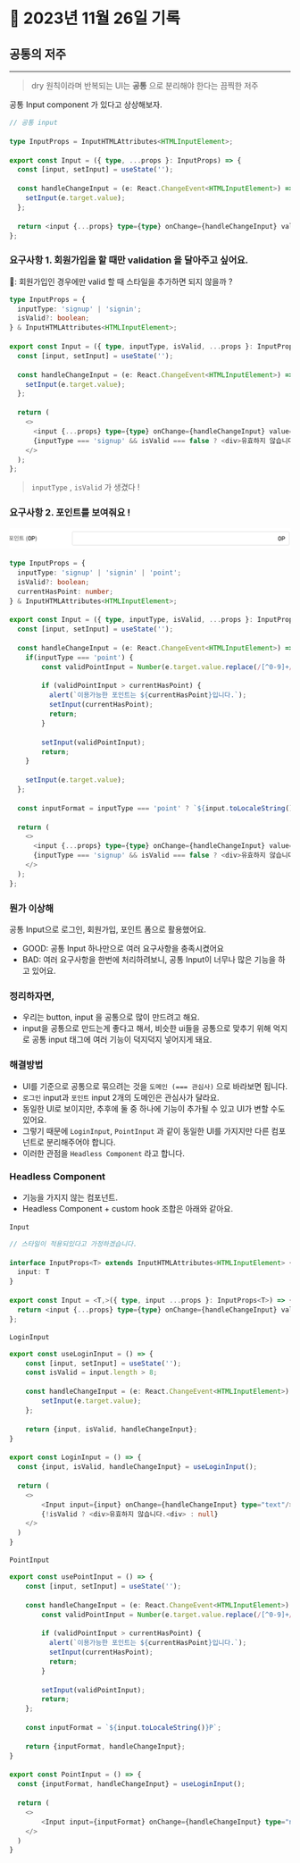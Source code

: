 # 📝 2023년 11월 26일 기록

## 공통의 저주

---------

> dry 원칙이라며 반복되는 UI는 **공통** 으로 분리해야 한다는 끔찍한 저주

공통 Input component 가 있다고 상상해보자.
```typescript jsx
// 공통 input

type InputProps = InputHTMLAttributes<HTMLInputElement>;

export const Input = ({ type, ...props }: InputProps) => {
  const [input, setInput] = useState('');

  const handleChangeInput = (e: React.ChangeEvent<HTMLInputElement>) => {
    setInput(e.target.value);
  };

  return <input {...props} type={type} onChange={handleChangeInput} value={input} />;
};
```

### 요구사항 1. 회원가입을 할 때만 validation 을 달아주고 싶어요.
🤔: 회원가입인 경우에만 valid 할 때 스타일을 추가하면 되지 않을까 ?

```typescript jsx
type InputProps = {
  inputType: 'signup' | 'signin';
  isValid?: boolean;
} & InputHTMLAttributes<HTMLInputElement>;

export const Input = ({ type, inputType, isValid, ...props }: InputProps) => {
  const [input, setInput] = useState('');

  const handleChangeInput = (e: React.ChangeEvent<HTMLInputElement>) => {
    setInput(e.target.value);
  };

  return (
    <>
      <input {...props} type={type} onChange={handleChangeInput} value={input} />
      {inputType === 'signup' && isValid === false ? <div>유효하지 않습니다.</div> : null}
    </>
  );
};

```

> `inputType` , `isValid` 가 생겼다 !

### 요구사항 2. 포인트를 보여줘요 !
![img.png](img.png)

```typescript jsx
type InputProps = {
  inputType: 'signup' | 'signin' | 'point';
  isValid?: boolean;
  currentHasPoint: number;
} & InputHTMLAttributes<HTMLInputElement>;

export const Input = ({ type, inputType, isValid, ...props }: InputProps) => {
  const [input, setInput] = useState('');

  const handleChangeInput = (e: React.ChangeEvent<HTMLInputElement>) => {
    if(inputType === 'point') {
   		const validPointInput = Number(e.target.value.replace(/[^0-9]+/g, ''));

        if (validPointInput > currentHasPoint) {
          alert(`이용가능한 포인트는 ${currentHasPoint}입니다.`);
          setInput(currentHasPoint);
          return;
        }

        setInput(validPointInput);
        return;
    }
    
    setInput(e.target.value);
  };
  
  const inputFormat = inputType === 'point' ? `${input.toLocaleString()}P` : input;

  return (
    <>
      <input {...props} type={type} onChange={handleChangeInput} value={inputFormat} />
      {inputType === 'signup' && isValid === false ? <div>유효하지 않습니다.</div> : null}
    </>
  );
};
```

### 뭔가 이상해
공통 Input으로 로그인, 회원가입, 포인트 폼으로 활용했어요.
- GOOD: 공통 Input 하나만으로 여러 요구사항을 충족시켰어요
- BAD: 여러 요구사항을 한번에 처리하려보니, 공통 Input이 너무나 많은 기능을 하고 있어요.

### 정리하자면,
- 우리는 button, input 을 공통으로 많이 만드려고 해요.
- input을 공통으로 만드는게 좋다고 해서, 비슷한 ui들을 공통으로 맞추기 위해 억지로 공통 input 태그에 여러 기능이 덕지덕지 넣어지게 돼요.

### 해결방법
- UI를 기준으로 공통으로 묶으려는 것을 `도메인 (=== 관심사)` 으로 바라보면 됩니다.
- `로그인` input과 `포인트` input 2개의 도메인은 관심사가 달라요.
- 동일한 UI로 보이지만, 추후에 둘 중 하나에 기능이 추가될 수 있고 UI가 변할 수도 있어요.
- 그렇기 때문에 `LoginInput`, `PointInput` 과 같이 동일한 UI를 가지지만 다른 컴포넌트로 분리해주어야 합니다.
- 이러한 관점을 `Headless Component` 라고 합니다.

### Headless Component
- 기능을 가지지 않는 컴포넌트.
- Headless Component + custom hook 조합은 아래와 같아요.

`Input`
```typescript jsx
// 스타일이 적용되있다고 가정하겠습니다.

interface InputProps<T> extends InputHTMLAttributes<HTMLInputElement> {
  input: T
}

export const Input = <T,>({ type, input ...props }: InputProps<T>) => {
  return <input {...props} type={type} onChange={handleChangeInput} value={input} />;
};

```

`LoginInput`
```typescript jsx
export const useLoginInput = () => {
	const [input, setInput] = useState('');
	const isValid = input.length > 8;

    const handleChangeInput = (e: React.ChangeEvent<HTMLInputElement>) => {
        setInput(e.target.value);
    };
  
  	return {input, isValid, handleChangeInput};
}

export const LoginInput = () => {
  const {input, isValid, handleChangeInput} = useLoginInput();
  
  return (
  	<>
    	<Input input={input} onChange={handleChangeInput} type="text"/>
      	{!isValid ? <div>유효하지 않습니다.<div> : null}
    </>
  )
}
```

`PointInput`
```typescript jsx
export const usePointInput = () => {
	const [input, setInput] = useState('');

    const handleChangeInput = (e: React.ChangeEvent<HTMLInputElement>) => {
        const validPointInput = Number(e.target.value.replace(/[^0-9]+/g, ''));

        if (validPointInput > currentHasPoint) {
          alert(`이용가능한 포인트는 ${currentHasPoint}입니다.`);
          setInput(currentHasPoint);
          return;
        }

        setInput(validPointInput);
        return;
    };
  
  	const inputFormat = `${input.toLocaleString()}P`;
  
  	return {inputFormat, handleChangeInput};
}

export const PointInput = () => {
  const {inputFormat, handleChangeInput} = useLoginInput();
  
  return (
  	<>
    	<Input input={inputFormat} onChange={handleChangeInput} type="number" />
    </>
  )
}

```
